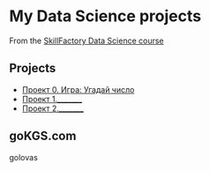 # My Data Science projects

From the [SkillFactory Data Science course](https://skillfactory.ru/data-scientist)

## Projects

* [Проект 0. Игра: Угадай число](https://github.com/GolovasPlech/sf_data_satanist/prj0)
* [Проект 1._______](_____)
* [Проект 2._______](_____)

## goKGS.com
golovas